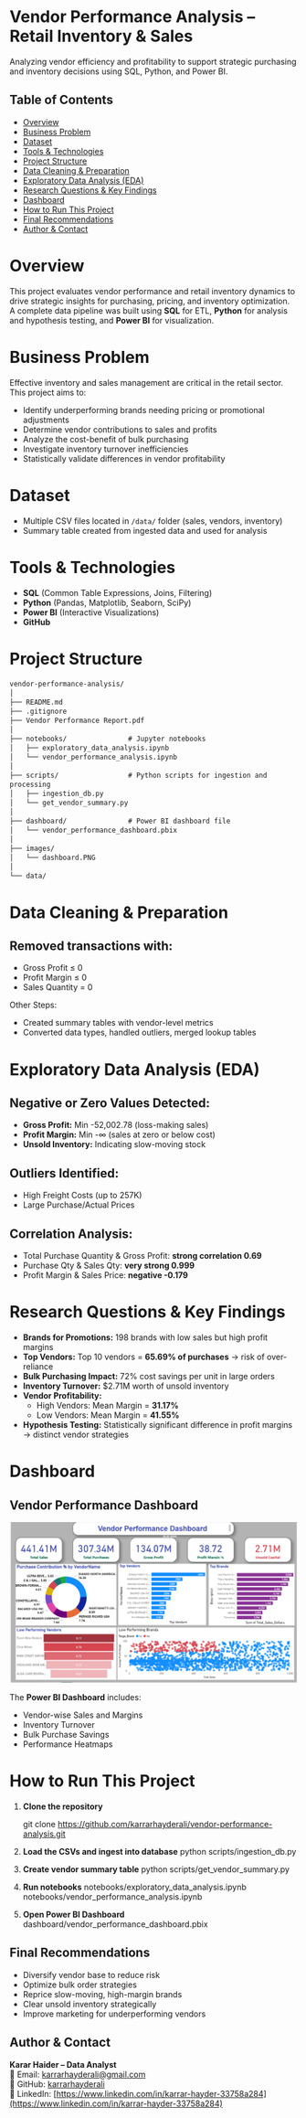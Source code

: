 # Vendor Performance Analysis – Retail Inventory & Sales
Analyzing vendor efficiency and profitability to support strategic purchasing and inventory decisions using SQL, Python, and Power BI.

## Table of Contents
- [Overview](#overview)
- [Business Problem](#business-problem)
- [Dataset](#dataset)
- [Tools & Technologies](#tools--technologies)
- [Project Structure](#project-structure)
- [Data Cleaning & Preparation](#data-cleaning--preparation)
- [Exploratory Data Analysis (EDA)](#exploratory-data-analysis-eda)
- [Research Questions & Key Findings](#research-questions--key-findings)
- [Dashboard](#dashboard)
- [How to Run This Project](#how-to-run-this-project)
- [Final Recommendations](#final-recommendations)
- [Author & Contact](#author--contact)

# Overview
This project evaluates vendor performance and retail inventory dynamics to drive strategic insights for purchasing, pricing, and inventory optimization.  
A complete data pipeline was built using **SQL** for ETL, **Python** for analysis and hypothesis testing, and **Power BI** for visualization.

# Business Problem
Effective inventory and sales management are critical in the retail sector. This project aims to:

- Identify underperforming brands needing pricing or promotional adjustments
- Determine vendor contributions to sales and profits
- Analyze the cost-benefit of bulk purchasing
- Investigate inventory turnover inefficiencies
- Statistically validate differences in vendor profitability

# Dataset
- Multiple CSV files located in `/data/` folder (sales, vendors, inventory)
- Summary table created from ingested data and used for analysis

# Tools & Technologies
- **SQL** (Common Table Expressions, Joins, Filtering)
- **Python** (Pandas, Matplotlib, Seaborn, SciPy)
- **Power BI** (Interactive Visualizations)
- **GitHub**

# Project Structure
```
vendor-performance-analysis/
│
├── README.md
├── .gitignore
├── Vendor Performance Report.pdf
│
├── notebooks/               # Jupyter notebooks
│   ├── exploratory_data_analysis.ipynb
│   └── vendor_performance_analysis.ipynb
│
├── scripts/                 # Python scripts for ingestion and processing
│   ├── ingestion_db.py
│   └── get_vendor_summary.py
│
├── dashboard/               # Power BI dashboard file
│   └── vendor_performance_dashboard.pbix
│
├── images/
│   └── dashboard.PNG
│
└── data/
```


# Data Cleaning & Preparation
## Removed transactions with:
- Gross Profit ≤ 0  
- Profit Margin ≤ 0  
- Sales Quantity = 0  

Other Steps:
- Created summary tables with vendor-level metrics
- Converted data types, handled outliers, merged lookup tables

# Exploratory Data Analysis (EDA)
## Negative or Zero Values Detected:
- **Gross Profit:** Min -52,002.78 (loss-making sales)
- **Profit Margin:** Min -∞ (sales at zero or below cost)
- **Unsold Inventory:** Indicating slow-moving stock

## Outliers Identified:
- High Freight Costs (up to 257K)
- Large Purchase/Actual Prices

## Correlation Analysis:
- Total Purchase Quantity & Gross Profit: **strong correlation 0.69**
- Purchase Qty & Sales Qty: **very strong 0.999**
- Profit Margin & Sales Price: **negative -0.179**

# Research Questions & Key Findings
- **Brands for Promotions:** 198 brands with low sales but high profit margins  
- **Top Vendors:** Top 10 vendors = **65.69% of purchases** → risk of over-reliance  
- **Bulk Purchasing Impact:** 72% cost savings per unit in large orders  
- **Inventory Turnover:** $2.71M worth of unsold inventory  
- **Vendor Profitability:**  
  - High Vendors: Mean Margin = **31.17%**  
  - Low Vendors: Mean Margin = **41.55%**  
- **Hypothesis Testing:** Statistically significant difference in profit margins → distinct vendor strategies

# Dashboard
## Vendor Performance Dashboard

![Vendor Performance Dashboard](images/dashboard.PNG)

The **Power BI Dashboard** includes:
- Vendor-wise Sales and Margins
- Inventory Turnover
- Bulk Purchase Savings
- Performance Heatmaps

# How to Run This Project
1. **Clone the repository**  

   git clone https://github.com/karrarhayderali/vendor-performance-analysis.git
2. **Load the CSVs and ingest into database**
   python scripts/ingestion_db.py

3. **Create vendor summary table**
   python scripts/get_vendor_summary.py
4. **Run notebooks**
    notebooks/exploratory_data_analysis.ipynb
    notebooks/vendor_performance_analysis.ipynb
  
5. **Open Power BI Dashboard**
   dashboard/vendor_performance_dashboard.pbix



## Final Recommendations
- Diversify vendor base to reduce risk  
- Optimize bulk order strategies  
- Reprice slow-moving, high-margin brands  
- Clear unsold inventory strategically  
- Improve marketing for underperforming vendors  

## Author & Contact
**Karar Haider – Data Analyst**  
📧 Email: [karrarhayderali@gmail.com](mailto:karrarhayderali@gmail.com)  
🔗 GitHub: [karrarhayderali](https://github.com/karrarhayderali)  
🔗 LinkedIn: [https://www.linkedin.com/in/karrar-hayder-33758a284](https://www.linkedin.com/in/karrar-hayder-33758a284)


